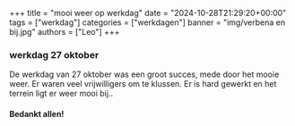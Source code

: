 +++
title = "mooi weer op werkdag"
date = "2024-10-28T21:29:20+00:00"
tags = ["werkdag"]
categories = ["werkdagen"]
banner = "img/verbena en bij.jpg"
authors = ["Leo"]
+++

### werkdag 27 oktober

De werkdag van 27 oktober was een groot succes, mede door het mooie weer. Er waren veel vrijwilligers om te klussen. Er is hard gewerkt en het terrein ligt er weer mooi bij..

#### Bedankt allen!

